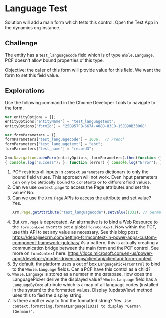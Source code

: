 # Language Test

Solution will add a main form which tests this control. Open the Test App in the
dynamics org instance.

## Challenge

The entity has a `test_languagecode` field which is of type `Whole.Language`.
PCF doesn't allow bound properties of this type.

Objective: the caller of this form will provide value for this field. We want
the form to set this field value.

## Explorations

Use the following command in the Chrome Developer Tools to navigate to the form.

```javascript
var entityOptions = {};
entityOptions["entityName"] = "test_languagetest";
entityOptions["formId"] = "25B957FB-667A-408D-83C0-15BB90B33068"

var formParameters = {};
formParameters["test_languagecode"] = 1036;  // French
formParameters["test_languagetext"] = "abc";
formParameters["test_name"] = "record3";

Xrm.Navigation.openForm(entityOptions, formParameters).then(function (lookup)
{ console.log("Success"); }, function (error) { console.log("Error"); });
```

1. PCF restricts all inputs in `context.parameters` dictionary to only the bound
   field values. This approach will not work. Even input parameters can only be
   statically bound to constants or to different field values.
2. Can we use `context.page` to access the Page attributes and set the value?
   No.
3. Can we use the `Xrm.Page` APIs to access the attribute and set value? Yes.
   ```javascript
   Xrm.Page.getAttribute("test_languagecode").setValue(1031); // German
   ```
4. But `Xrm.Page` is deprecated. An alternative is to bind a Web Resource to the
   `form.onLoad` event to set a global `formContext`. Now within the PCF, use
   this API to set any value as necessary. See this blog post: <https://debajmecrm.com/getting-formcontext-in-power-apps-custom-component-framework-gotchas/>
   As a pattern, this is actually creating a communication bridge between the
   main form and the PCF control.
   See more on `formContext` here: <https://docs.microsoft.com/en-us/power-apps/developer/model-driven-apps/clientapi/clientapi-form-context>
5. By default, the platform uses a out of box `LanguagePickerControl` to bind to
   the `Whole.Language` fields. Can a PCF have this control as a child?
6. `Whole.Language` is stored as a number in the database. How does the
   LanguagePicker derive the displayed value? `Whole.Language` field has
   a `LanguageByCode` attribute which is a map of all language codes (installed
   in the system) to the formatted values. Display (updateView) method uses this
   to find the display string.
7. Is there another way to find the formatted string? Yes. Use
   `context.formatting.formatLanguage(1031) to display "German (German)"`.